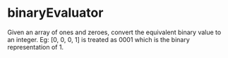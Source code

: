 # binaryEvaluator
Given an array of ones and zeroes, convert the equivalent binary value to an integer.  Eg: [0, 0, 0, 1] is treated as 0001 which is the binary representation of 1.

